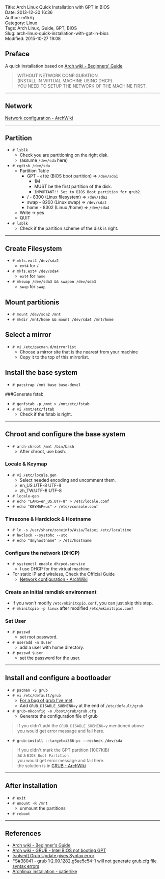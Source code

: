 Title: Arch Linux Quick Installation with GPT in BIOS  
Date: 2013-12-30 16:36  
Author: m157q  
Category: Linux  
Tags: Arch Linux, Guide, GPT, BIOS  
Slug: arch-linux-quick-installation-with-gpt-in-bios  
Modified: 2015-10-27 19:08  
  
  
## Preface  
  
A quick installation based on [Arch wiki - Beginners' Guide](https://wiki.archlinux.org/index.php/Beginners'_Guide)  
  
> WITHOUT NETWORK CONFIGURATION  
> (INSTALL IN VIRTUAL MACHINE USING DHCP).  
> YOU NEED TO SETUP THE NETWORK OF THE MACHINE FIRST.  
  
---  
  
## Network  
  
[Network configuration - ArchWiki](https://wiki.archlinux.org/index.php/Network_configuration)  
  
---  
  
## Partition  
  
* `# lsblk`  
    * Check you are partitioning on the right disk.  
    * (assume `/dev/sda` here)  
* `# cgdisk /dev/sda`  
    * Partition Table  
        * GPT - `ef02` (BIOS boot partition) => `/dev/sda1`  
            * 1M  
            * MUST be the first partition of the disk.  
            * `IMPORTANT!! Set to BIOS Boot partition for grub2`.  
        * / - 8300 (Linux filesystem) => `/dev/sda2`  
        * swap - 8200 (Linux swap) => `/dev/sda3`  
        * home - 8302 (Linux /home) => `/dev/sda4`  
    * Write -> yes  
    * QUIT  
* `# lsblk`  
    * Check if the partition scheme of the disk is right.  
  
---  
  
## Create Filesystem  
  
* `# mkfs.ext4 /dev/sda2`  
    * `ext4` for `/`  
* `# mkfs.ext4 /dev/sda4`  
    * `ext4` for `home`  
* `# mkswap /dev/sda3 && swapon /dev/sda3`  
    * `swap` for `swap`  
  
## Mount partitionis  
  
* `# mount /dev/sda2 /mnt`  
* `# mkdir /mnt/home && mount /dev/sda4 /mnt/home`  
  
## Select a mirror  
  
* `# vi /etc/pacman.d/mirrorlist`  
    * Choose a mirror site that is the nearest from your machine  
    * Copy it to the top of this mirrorlist.  
  
## Install the base system  
  
* `# pacstrap /mnt base base-devel`  
  
###Generate fstab  
  
* `# genfstab -p /mnt > /mnt/etc/fstab`  
* `# vi /mnt/etc/fstab`  
    * Check if the fstab is right.  
  
---  
  
## Chroot and configure the base system  
  
* `# arch-chroot /mnt /bin/bash`  
    * After chroot, use bash.  
  
### Locale & Keymap  
  
* `# vi /etc/locale.gen`  
    * Select needed encoding and uncomment them.  
    * en_US.UTF-8 UTF-8  
    * zh_TW.UTF-8 UTF-8  
* `# locale-gen`  
* `# echo "LANG=en_US.UTF-8" > /etc/locale.conf`  
* `# echo "KEYMAP=us" > /etc/vconsole.conf`  
  
### Timezone & Hardclock & Hostname  
  
* `# ln -s /usr/share/zoneinfo/Asia/Taipei /etc/localtime`  
* `# hwclock --systohc --utc`  
* `# echo "$myhostname" > /etc/hostname`  
  
### Configure the network (DHCP)  
  
* `# systemctl enable dhcpcd.service`  
    * I use DHCP for the virtual machine.  
* For static IP  and wireless, Check the Official Guide  
    * [Network configuration - ArchWiki](https://wiki.archlinux.org/index.php/Network_configuration)  
  
### Create an initial ramdisk environment  
  
* If you won't modify `/etc/mkinitcpio.conf`, you can just skip this step.  
* `# mkinitcpio -p linux` after modified `/etc/mkinitcpio.conf`  
  
### Set User  
  
* `# passwd`  
    * set root password.  
* `# useradd -m $user`  
    * add a user with home directory.  
* `# passwd $user`  
    * set the password for the user.  
  
---  
  
## Install and configure a bootloader  
  
* `# pacman -S grub`  
* `# vi /etc/default/grub`  
    * [For a bug of grub I've met](https://bugs.archlinux.org/task/38041?project=1&cat%5B0%5D=31&string=grub).  
    * Add `GRUB_DISABLE_SUBMENU=y` at the end of `/etc/default/grub`  
* `# grub-mkconfig -o /boot/grub/grub.cfg`  
    * Generate the configuration file of grub  
> If you didn't add the `GRUB_DISABLE_SUBMENU=y` mentioned above  
> you would get error message and fail here.  
  
* `# grub-install --target=i386-pc --recheck /dev/sda`  
> If you didn't mark the GPT partition (1007KiB)  
> as a `BIOS Boot Partition`  
> you would get error message and fail here.  
> the solution is in [GRUB - ArchWiki](https://wiki.archlinux.org/index.php/GRUB#Intel_BIOS_not_booting_GPT)  
  
---  
  
## After installation  
  
* `# exit`  
* `# umount -R /mnt`  
    * unmount the partitions  
* `# reboot`  
  
---  
  
## References  
  
* [Arch wiki - Beginner's Guide](https://wiki.archlinux.org/index.php/Beginners'_Guide)  
* [Arch wiki - GRUB - Intel BIOS not booting GPT](https://wiki.archlinux.org/index.php/GRUB#Intel_BIOS_not_booting_GPT)  
* [[solved] Grub Update gives Syntax error](https://bbs.archlinux.org/viewtopic.php?id=173921)  
* [FS#38041 - grub 1:2.00.1282.g5ae5c54-1 will not generate grub.cfg file syntax errors](https://bugs.archlinux.org/task/38041?project=1&cat%5B0%5D=31&string=grub)  
* [Archlinux installation - xatierlike](http://xatierlike.blogspot.tw/2012/10/archlinux-installation.html)  
